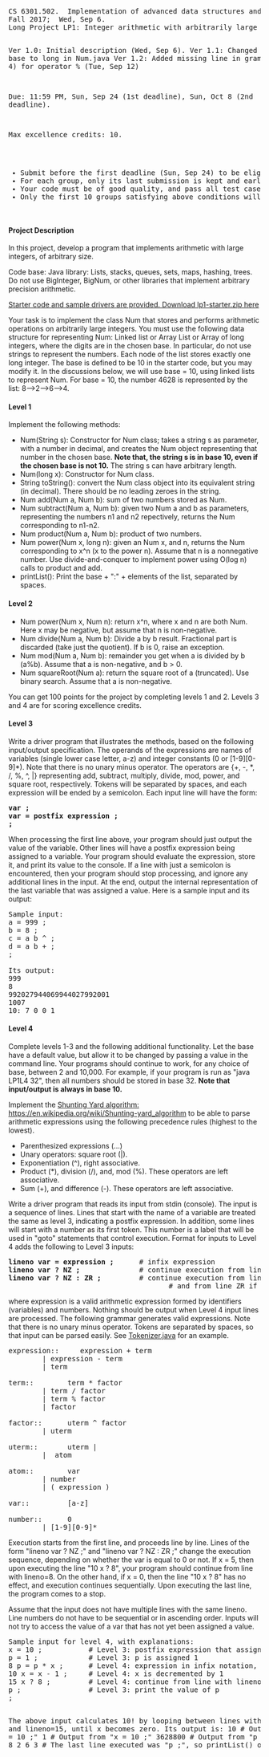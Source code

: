 
<!-- saved from url=(0077)https://www.utdallas.edu/~rbk/teach/2017f//projects/lp1-arithmetic-2017f.html -->
<html><head><meta http-equiv="Content-Type" content="text/html; charset=windows-1252"></head><body><pre>CS 6301.502.  Implementation of advanced data structures and algorithms
Fall 2017;  Wed, Sep 6.
Long Project LP1: Integer arithmetic with arbitrarily large numbers

Ver 1.0: Initial description (Wed, Sep 6).
Ver 1.1: Changed type of base to long in Num.java
Ver 1.2: Added missing line in grammar (level 4) for operator % (Tue, Sep 12)

Due: 11:59 PM, Sun, Sep 24 (1st deadline), Sun, Oct 8 (2nd deadline).

Max excellence credits: 10. 
<ul>
<li>Submit before the first deadline (Sun, Sep 24) to be eligible for excellence credit. 
</li><li>For each group, only its last submission is kept and earlier submissions are discarded. 
</li><li>Your code must be of good quality, and pass all test cases to earn excellence credits.
</li><li>Only the first 10 groups satisfying above conditions will be assigned excellence credits.
</li></ul>
</pre>

<h4>Project Description</h4>
In this project, develop a program that implements arithmetic with
large integers, of arbitrary size.
<p>
Code base: Java library: Lists, stacks, queues, sets, maps, hashing, trees.  Do not use BigInteger, BigNum, or other libraries that implement arbitrary precision arithmetic.
</p><p>
<a href="https://www.utdallas.edu/~rbk/teach/2017f//projects/lp1-starter.zip">Starter code and sample drivers are provided.  Download lp1-starter.zip here</a>
</p><p>
Your task is to implement the class Num that stores and performs
arithmetic operations on arbitrarily large integers.
You must use the following data structure for representing Num:
Linked list or Array List or Array of long integers, where the digits
are in the chosen base.  In particular, do not use strings to represent the numbers. 
Each node of the list stores exactly one long integer.
The base is defined to be 10 in the starter code, but you may modify it.
In the discussions below, we will use base = 10, using linked lists to
represent Num.
For base = 10, the number 4628 is represented by the list: 8--&gt;2--&gt;6--&gt;4.  

</p><h4>Level 1</h4>
Implement the following methods:
<ul>
<li> Num(String s): Constructor for Num class; takes a string s as parameter, with a number in decimal, and creates the Num object representing that number in the chosen base.  <b>Note that, the string s is in base 10, even if the chosen base is not 10.</b>  The string s can have arbitrary length.

</li><li> Num(long x): Constructor for Num class.

</li><li> String toString(): convert the Num class object into its equivalent string (in decimal).
   There should be no leading zeroes in the string.

</li><li> Num add(Num a, Num b): sum of two numbers stored as Num.

</li><li> Num subtract(Num a, Num b): given two Num a and b as parameters, representing the
   numbers n1 and n2 repectively, returns the Num corresponding to n1-n2.

</li><li> Num product(Num a, Num b): product of two numbers.

</li><li> Num power(Num x, long n): given an Num x, and n, returns the Num corresponding to x^n (x to the power n).  Assume that n is a nonnegative number.  Use divide-and-conquer to implement power using O(log n) calls to product and add.

</li><li> printList(): Print the base + ":" + elements of the list, separated by spaces.
</li></ul>

<h4>Level 2</h4>
<ul>
<li> Num power(Num x, Num n): return x^n, where x and n are both Num.  Here x may be negative, but assume that n is non-negative.

</li><li> Num divide(Num a, Num b): Divide a by b result.  Fractional part is discarded (take just the quotient).  If b is 0, raise an exception.

</li><li> Num mod(Num a, Num b): remainder you get when a is divided by b (a%b).  Assume that a is non-negative, and b &gt; 0.

</li><li> Num squareRoot(Num a): return the square root of a (truncated).  Use binary search.  Assume that a is non-negative.
</li></ul>

You can get 100 points for the project by completing levels 1 and 2.
Levels 3 and 4 are for scoring excellence credits.

<h4>Level 3</h4>
Write a driver program that illustrates the methods, based on the following input/output specification.  The operands of the expressions are names of variables (single lower case letter, a-z) and integer constants (0 or [1-9][0-9]*).  Note that there is no unary minus operator.  The operators are {+, -, *, /, %, ^, |} representing add, subtract, multiply, divide, mod, power, and square root, respectively.  Tokens will be separated by spaces, and each expression will be ended by a semicolon.  Each input line will have the form:

<pre><b>var ;</b>
<b>var = postfix expression ;</b>
<b>;</b>
</pre>

When processing the first line above, your program should just output the value of the variable.  Other lines will have a postfix expression being assigned to a variable.  Your program should evaluate the expression, store it, and print its value to the console.  If a line with just a semicolon is encountered, then your program should stop processing, and ignore any additional lines in the input.  At the end, output the internal representation of the last variable that was assigned a value.  Here is a sample input and its output:

<pre>Sample input:
a = 999 ;
b = 8 ;
c = a b ^ ;
d = a b + ;
;

Its output:
999
8
992027944069944027992001
1007
10: 7 0 0 1
</pre>

<h4>Level 4</h4>
Complete levels 1-3 and the following additional functionality.  Let the base have a default value, but allow it to be changed by passing a value in the command line.  Your programs should continue to work, for any choice of base, between 2 and 10,000.  For example, if your program is run as "java LP1L4 32", then all numbers should be stored in base 32.  <b>Note that input/output is always in base 10.</b>
<p>
Implement
the <a href="https://en.wikipedia.org/wiki/Shunting-yard_algorithm">Shunting
Yard algorithm: https://en.wikipedia.org/wiki/Shunting-yard_algorithm</a>
to be able to parse arithmetic expressions using the following
precedence rules (highest to the lowest).
</p><ul>
<li> Parenthesized expressions (...)
</li><li> Unary operators: square root (|).
</li><li> Exponentiation (^), right associative.
</li><li> Product (*), division (/), and, mod (%).  These operators are left associative.
</li><li> Sum (+), and difference (-).  These operators are left associative.
</li></ul>

Write a driver program that reads its input from stdin (console).  The input is a sequence of lines.  Lines that start with the name of a variable are treated the same as level 3, indicating a postfix expression.  In addition, some lines will start with a number as its first token.  This number is a label that will be used in "goto" statements that control execution.  Format for inputs to Level 4 adds the following to Level 3 inputs:
<pre><b>lineno var = expression ;</b>      # infix expression
<b>lineno var ? NZ ;</b>              # continue execution from lineno NZ if var != 0
<b>lineno var ? NZ : ZR ;</b>         # continue execution from lineno NZ if var != 0,
                                      # and from line ZR if var == 0
</pre>
where expression is a valid arithmetic expression formed by identifiers (variables) and numbers.  Nothing should be output when Level 4 input lines are processed.  The following grammar generates valid expressions.  Note that there is no unary minus operator.  Tokens are separated by spaces, so that input can be parsed easily.  See <a href="https://www.utdallas.edu/~rbk/teach/2017f//java/Tokenizer.java">Tokenizer.java</a> for an example. 

<pre>expression::	  expression + term  
		| expression - term  
		| term

term::		  term * factor 
		| term / factor  
		| term % factor  
		| factor

factor::	  uterm ^ factor 
		| uterm

uterm::		  uterm |  
		|  atom

atom::		  var
		| number
		| ( expression )

var::		  [a-z]

number::	  0
		| [1-9][0-9]*
</pre>

<p>
Execution starts from the first line, and proceeds line by line.  Lines of the form "lineno var ? NZ ;" and "lineno var ? NZ : ZR ;" change the execution sequence, depending on whether the var is equal to 0 or not.  If x = 5, then upon executing the line "10 x ? 8", your program should continue from line with lineno=8.  On the other hand, if x = 0, then the line "10 x ? 8" has no effect, and execution continues sequentially.  Upon executing the last line, the program comes to a stop.

</p><p>
Assume that the input does not have multiple lines with the same lineno.  Line numbers do not have to be sequential or in ascending order. Inputs will not try to access the value of a var that has not yet been assigned a value.

</p><pre>Sample input for level 4, with explanations:
x = 10 ;           # Level 3: postfix expression that assigns 10 to x
p = 1 ;            # Level 3: p is assigned 1
8 p = p * x ;      # Level 4: expression in infix notation, lineno=8
10 x = x - 1 ;     # Level 4: x is decremented by 1
15 x ? 8 ;         # Level 4: continue from line with lineno=8 if x != 0
p ;                # Level 3: print the value of p
;

The above input calculates 10! by looping between lines with lineno=8 and lineno=15, until x becomes zero.  Its output is:
10                 # Output from "x = 10 ;"
1                  # Output from "x = 10 ;"
3628800            # Output from "p ;"
10: 0 0 8 8 2 6 3  # The last line executed was "p ;", so printList() of var p
</pre>

</body></html>